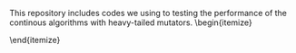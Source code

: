 This repository includes codes we using to testing the performance of the continous algorithms with heavy-tailed mutators. 
\begin{itemize}

\end{itemize}
